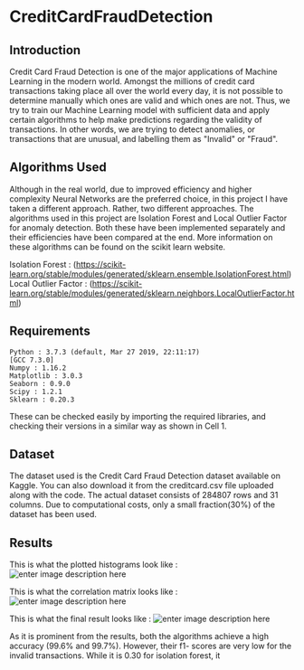 # CreditCardFraudDetection

## Introduction

Credit Card Fraud Detection is one of the major applications of Machine Learning in the modern world. Amongst the millions of credit card transactions taking place all over the world every day, it is not possible to determine manually which ones are valid and which ones are not. Thus, we try to train our Machine Learning model with sufficient data and apply certain algorithms to help make predictions regarding the validity of transactions. In other words, we are trying to detect anomalies, or transactions that are unusual, and labelling them as "Invalid" or "Fraud".

## Algorithms Used

Although in the real world, due to improved efficiency and higher complexity Neural Networks are the preferred choice, in this project I have taken a different approach. Rather, two different approaches. The algorithms used in this project are Isolation Forest and Local Outlier Factor for anomaly detection. Both these have been implemented separately and their efficiencies have been compared at the end. More information on these algorithms can be found on the scikit learn website.

Isolation Forest :  (https://scikit-learn.org/stable/modules/generated/sklearn.ensemble.IsolationForest.html)
Local Outlier Factor : (https://scikit-learn.org/stable/modules/generated/sklearn.neighbors.LocalOutlierFactor.html) 

## Requirements

    Python : 3.7.3 (default, Mar 27 2019, 22:11:17)
    [GCC 7.3.0]
    Numpy : 1.16.2
    Matplotlib : 3.0.3
    Seaborn : 0.9.0
    Scipy : 1.2.1
    Sklearn : 0.20.3
    
  

These can be checked easily by importing the required libraries, and checking their versions in a similar way as shown in Cell 1. 

## Dataset

The dataset used is the Credit Card Fraud Detection dataset available on Kaggle. You can also download it from the creditcard.csv file uploaded along with the code. The actual dataset consists of 284807 rows and 31 columns. Due to computational costs, only a small fraction(30%) of the dataset has been used.

## Results

This is what the plotted histograms look like :
![enter image description here](https://lh3.googleusercontent.com/Y0XUgVkreJirakS1PEyADXYi2BjcsZogMt9IcCJtaFUIrrpqWf-5VQZzjh0a8VEL8m2o3uNHY_CfqA)

This is what the correlation matrix looks like :
![enter image description here](https://lh3.googleusercontent.com/xlZ1St9-OgueV_ua4q6Ea-ivtMyA1vEkau5MVXOH4l0ipPYLSOan3F0GQpehJTkADgbL-llk4nQQCw)

This is what the final result looks like :
![enter image description here](https://lh3.googleusercontent.com/nine8jvj9TZ7D6wfhmWR0Ccx9SqrJGlaLGRr0f6x5FlrKnSochm3I4lMXoUjzz-bLy1N4stVU1X1NA)

As it is prominent from the results, both the algorithms achieve a high accuracy (99.6% and 99.7%). However, their f1- scores are very low for the invalid transactions. While it is 0.30 for isolation forest, it 
<!--stackedit_data:
eyJoaXN0b3J5IjpbLTM5NDIwNTExMCw4NDE3NjYxNzJdfQ==
-->
